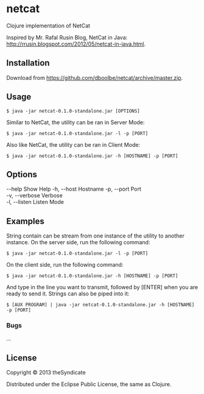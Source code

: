 netcat
======

Clojure implementation of NetCat

Inspired by Mr. Rafal Rusin Blog, NetCat in Java: http://rrusin.blogspot.com/2012/05/netcat-in-java.html.

## Installation

Download from https://github.com/dboolbe/netcat/archive/master.zip.

## Usage

    $ java -jar netcat-0.1.0-standalone.jar [OPTIONS]

Similar to NetCat, the utility can be ran in Server Mode:

    $ java -jar netcat-0.1.0-standalone.jar -l -p [PORT]

Also like NetCat, the utility can be ran in Client Mode:

    $ java -jar netcat-0.1.0-standalone.jar -h [HOSTNAME] -p [PORT]

## Options

 --help             Show Help 
 -h, --host         Hostname 
 -p, --port         Port      
 -v, --verbose      Verbose   
 -l, --listen       Listen Mode

## Examples

String contain can be stream from one instance of the utility to another instance. On the server side, run the following command:

    $ java -jar netcat-0.1.0-standalone.jar -l -p [PORT]

On the client side, run the following command:

    $ java -jar netcat-0.1.0-standalone.jar -h [HOSTNAME] -p [PORT]

And type in the line you want to transmit, followed by [ENTER] when you are ready to send it. Strings can also be piped into it:

    $ [AUX PROGRAM] | java -jar netcat-0.1.0-standalone.jar -h [HOSTNAME] -p [PORT]

### Bugs

...

## License

Copyright © 2013 theSyndicate

Distributed under the Eclipse Public License, the same as Clojure.
